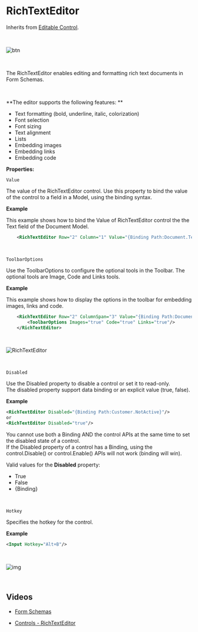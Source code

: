 
# RichTextEditor

Inherits from [Editable Control](editablecontrol.md).

<br/>

![btn](https://profitbasedocs.blob.core.windows.net/images/rich%20text%20ed.png)

<br/>

The RichTextEditor enables editing and formatting rich text documents in Form Schemas.

<br/>

**The editor supports the following features: **

- Text formatting (bold, underline, italic, colorization)
- Font selection
- Font sizing
- Text alignment
- Lists
- Embedding images
- Embedding links
- Embedding code

**Properties:**

`Value`

The value of the RichTextEditor control. Use this property to bind the value of the control to a field in a Model, using the binding syntax.

**Example**

This example shows how to bind the Value of RichTextEditor control the the Text field of the Document Model.

```xml
    <RichTextEditor Row="2" Column="1" Value="{Binding Path:Document.Text}"/>
```

<br/>

`ToolbarOptions`

Use the ToolbarOptions to configure the optional tools in the Toolbar. The optional tools are Image, Code and Links tools.

**Example**

This example shows how to display the options in the toolbar for embedding images, links and code.

```xml
    <RichTextEditor Row="2" ColumnSpan="3" Value="{Binding Path:Document.Data}">
        <ToolbarOptions Images="true" Code="true" Links="true"/>
    </RichTextEditor>
```

<br/>

![RichTextEditor](https://profitbasedocs.blob.core.windows.net/images/RichTextEditor.png "RichTextEditor")

<br/>

`Disabled`

Use the Disabled property to disable a control or set it to read-only.  
The disabled property support data binding or an explicit value (true, false).

**Example**

```xml
<RichTextEditor Disabled="{Binding Path:Customer.NotActive}"/>
or
<RichTextEditor Disabled="true"/>
```

You cannot use both a Binding AND the control APIs at the same time to set the disabled state of a control.  
If the Disabled property of a control has a Binding, using the control.Disable() or control.Enable() APIs will not work (binding will win).

Valid values for the **Disabled** property:

- True
- False
- {Binding}

<br/>

`Hotkey`

Specifies the hotkey for the control.

**Example**

```xml
<Input Hotkey="Alt+B"/>
```

<br/>

![img](https://profitbasedocs.blob.core.windows.net/images/hotkeys.png)

<br/>

## Videos

- [Form Schemas](../../../../videos/formschemas.md)

- [Controls - RichTextEditor](https://profitbasedocs.blob.core.windows.net/videos/Controls%20%20-%20RichTextEditor.mp4)
